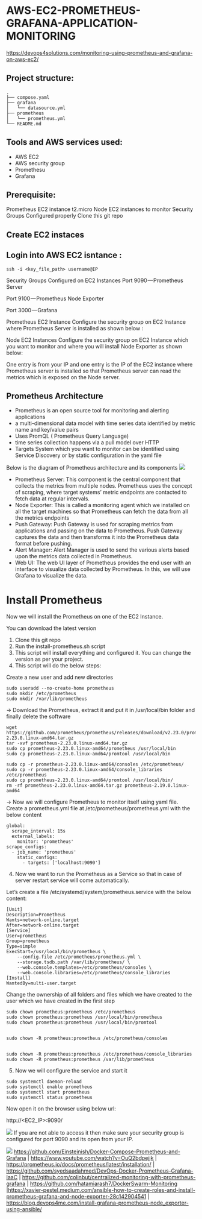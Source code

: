 # AWS-EC2-PROMETHEUS-GRAFANA-APPLICATION-MONITORING
https://devops4solutions.com/monitoring-using-prometheus-and-grafana-on-aws-ec2/
## Project structure:
```
.
├── compose.yaml
├── grafana
│   └── datasource.yml
├── prometheus
│   └── prometheus.yml
└── README.md
```
## Tools and AWS services used:
- AWS EC2
- AWS security group 
- Promethesu 
- Grafana 

## Prerequisite:
Prometheus EC2 instance t2.micro 
Node EC2 instances to monitor
Security Groups Configured properly
Clone this git repo

## Create EC2 instaces

## Login into AWS EC2 isntance :

```
ssh -i <key_file_path> username@IP
```
Security Groups Configured on EC2 Instances
Port 9090 — Prometheus Server

Port 9100 — Prometheus Node Exporter

Port 3000 — Grafana

Prometheus EC2 Instance
Configure the security group on EC2 Instance where Prometheus Server is installed as shown below :



Node EC2 Instances
Configure the security group on EC2 Instance which you want to monitor and where you will install Node Exporter as shown below:

One entry is from your IP and one entry is the IP of the EC2 instance where Prometheus server is installed so that Prometheus server can read the metrics which is exposed on the Node server.


## Prometheus Architecture
* Prometheus is an open source tool for monitoring and alerting applications
* a multi-dimensional data model with time series data identified by metric name and key/value pairs
* Uses PromQL ( Prometheus Query Language)
* time series collection happens via a pull model over HTTP
* Targets System which you want to monitor can be identified using Service Discovery or by static configuration in the yaml file

Below is the diagram of Prometheus architecture and its components
![](https://cdn-images-1.medium.com/max/800/1*ASMY8tCZWd8lM83u4ejoWA.png)



- Prometheus Server: This component is the central component that collects the metrics from multiple nodes. Prometheus uses the concept of scraping, where target systems’ metric endpoints are contacted to fetch data at regular intervals.
- Node Exporter: This is called a monitoring agent which we installed on all the target machines so that Prometheus can fetch the data from all the metrics endpoints
- Push Gateway: Push Gateway is used for scraping metrics from applications and passing on the data to Prometheus. Push Gateway captures the data and then transforms it into the Prometheus data format before pushing.
- Alert Manager: Alert Manager is used to send the various alerts based upon the metrics data collected in Prometheus.
- Web UI: The web UI layer of Prometheus provides the end user with an interface to visualize data collected by Prometheus. In this, we will use Grafana to visualize the data.

# Install Prometheus
Now we will install the Prometheus on one of the EC2 Instance.

You can download the latest version

1. Clone this git repo
2. Run the install-prometheus.sh script
3. This script will install everything and configured it. You can change the version as per your project.
4. This script will do the below steps:

Create a new user and add new directories
```
sudo useradd --no-create-home prometheus
sudo mkdir /etc/prometheus
sudo mkdir /var/lib/prometheus
```
-> Download the Prometheus, extract it and put it in /usr/local/bin folder and finally delete the software

```
wget  https://github.com/prometheus/prometheus/releases/download/v2.23.0/prometheus-2.23.0.linux-amd64.tar.gz
tar -xvf prometheus-2.23.0.linux-amd64.tar.gz
sudo cp prometheus-2.23.0.linux-amd64/prometheus /usr/local/bin
sudo cp prometheus-2.23.0.linux-amd64/promtool /usr/local/bin
```
```
sudo cp -r prometheus-2.23.0.linux-amd64/consoles /etc/prometheus/
sudo cp -r prometheus-2.23.0.linux-amd64/console_libraries /etc/prometheus
sudo cp prometheus-2.23.0.linux-amd64/promtool /usr/local/bin/
rm -rf prometheus-2.23.0.linux-amd64.tar.gz prometheus-2.19.0.linux-amd64
```
-> Now we will configure Prometheus to monitor itself using yaml file. Create a prometheus.yml file at /etc/prometheus/prometheus.yml with the below content
```
global:
  scrape_interval: 15s
  external_labels:
    monitor: 'prometheus'
scrape_configs:
  - job_name: 'prometheus'
    static_configs:
      - targets: ['localhost:9090']
```
4. Now we want to run the Prometheus as a Service so that in case of server restart service will come automatically.

Let’s create a file /etc/systemd/system/prometheus.service with the below content:
```
[Unit]
Description=Prometheus
Wants=network-online.target
After=network-online.target
[Service]
User=prometheus
Group=prometheus
Type=simple
ExecStart=/usr/local/bin/prometheus \
    --config.file /etc/prometheus/prometheus.yml \
    --storage.tsdb.path /var/lib/prometheus/ \
    --web.console.templates=/etc/prometheus/consoles \
    --web.console.libraries=/etc/prometheus/console_libraries
[Install]
WantedBy=multi-user.target

``` 
Change the ownership of all folders and files which we have created to the user which we have created in the first step
```
sudo chown prometheus:prometheus /etc/prometheus
sudo chown prometheus:prometheus /usr/local/bin/prometheus
sudo chown prometheus:prometheus /usr/local/bin/promtool


sudo chown -R prometheus:prometheus /etc/prometheus/consoles


sudo chown -R prometheus:prometheus /etc/prometheus/console_libraries
sudo chown -R prometheus:prometheus /var/lib/prometheus

```
5. Now we will configure the service and start it
```
sudo systemctl daemon-reload
sudo systemctl enable prometheus
sudo systemctl start prometheus
sudo systemctl status prometheus
```
Now open it on the browser using below url:

http://<EC2_IP>:9090/

![](https://cdn-images-1.medium.com/max/800/1*9zhOYHIdzLvM4vmotn6eRg.png)
If you are not able to access it then make sure your security group is configured for port 9090 and its open from your IP.

![](https://cdn-images-1.medium.com/max/800/1*DKa-Fc3_MPOYyebkusuhcg.png)
https://github.com/Einsteinish/Docker-Compose-Prometheus-and-Grafana | https://www.youtube.com/watch?v=OuQ2bdpejjk | https://prometheus.io/docs/prometheus/latest/installation/ | https://github.com/syedsaadahmed/DevOps-Docker-Prometheus-Grafana-IaaC | https://github.com/colinbut/centralized-monitoring-with-prometheus-grafana | https://github.com/hatamiarash7/DockerSwarm-Monitoring |https://xavier-pestel.medium.com/ansible-how-to-create-roles-and-install-prometheus-grafana-and-node-exporter-28c142904541 | https://blog.devops4me.com/install-grafana-prometheus-node_exporter-using-ansible/

